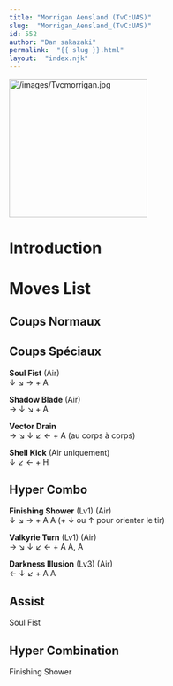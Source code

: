 ```yaml
---
title: "Morrigan Aensland (TvC:UAS)"
slug:  "Morrigan_Aensland_(TvC:UAS)"
id: 552
author: "Dan sakazaki"
permalink:  "{{ slug }}.html"
layout:  "index.njk"
---
```


<img src="/images/Tvcmorrigan.jpg" title="/images/Tvcmorrigan.jpg"
width="250" alt="/images/Tvcmorrigan.jpg" />  

# Introduction

# Moves List

## Coups Normaux

## Coups Spéciaux

**Soul Fist** (Air)  
↓ ↘ → + A

**Shadow Blade** (Air)  
→ ↓ ↘ + A

**Vector Drain**  
→ ↘ ↓ ↙ ← + A (au corps à corps)

**Shell Kick** (Air uniquement)  
↓ ↙ ← + H

## Hyper Combo

**Finishing Shower** (Lv1) (Air)  
↓ ↘ → + A A (+ ↓ ou ↑ pour orienter le tir)

**Valkyrie Turn** (Lv1) (Air)  
→ ↘ ↓ ↙ ← + A A, A

**Darkness Illusion** (Lv3) (Air)  
← ↓ ↙ + A A

## Assist

Soul Fist

## Hyper Combination

Finishing Shower
